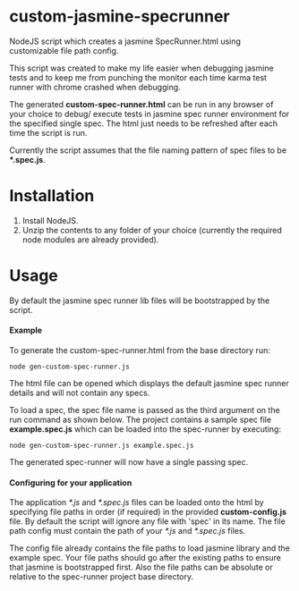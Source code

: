 # custom-jasmine-specrunner
NodeJS script which creates a jasmine SpecRunner.html using customizable file path config.

This script was created to make my life easier when debugging jasmine tests and to keep me from punching the monitor each time karma test runner with chrome crashed when debugging.

The generated **custom-spec-runner.html** can be run in any browser of your choice to debug/ execute tests in jasmine spec runner environment for the specified single spec. The html just needs to be refreshed after each time the script is run.

Currently the script assumes that the file naming pattern of spec files to be __*.spec.js__.

# Installation
1. Install NodeJS.
2. Unzip the contents to any folder of your choice (currently the required node modules are already provided).

# Usage
By default the jasmine spec runner lib files will be bootstrapped by the script.

#### Example
To generate the custom-spec-runner.html from the base directory run: 
```
node gen-custom-spec-runner.js
```
The html file can be opened which displays the default jasmine spec runner details and will not contain any specs.

To load a spec, the spec file name is passed as the third argument on the run command as shown below. The project contains a sample spec file **example.spec.js** which can be loaded into the spec-runner by executing: 
```
node gen-custom-spec-runner.js example.spec.js
```
The generated spec-runner will now have a single passing spec.

#### Configuring for your application
The application _*.js_ and _*.spec.js_ files can be loaded onto the html by specifying file paths in order (if required) in the provided **custom-config.js** file. By default the script will ignore any file with 'spec' in its name. The file path config must contain the path of your _*.js_ and _*.spec.js_ files. 

The config file already contains the file paths to load jasmine library and the example spec. Your file paths should go after the existing paths to ensure that jasmine is bootstrapped first. Also the file paths can be absolute or relative to the spec-runner project base directory.
